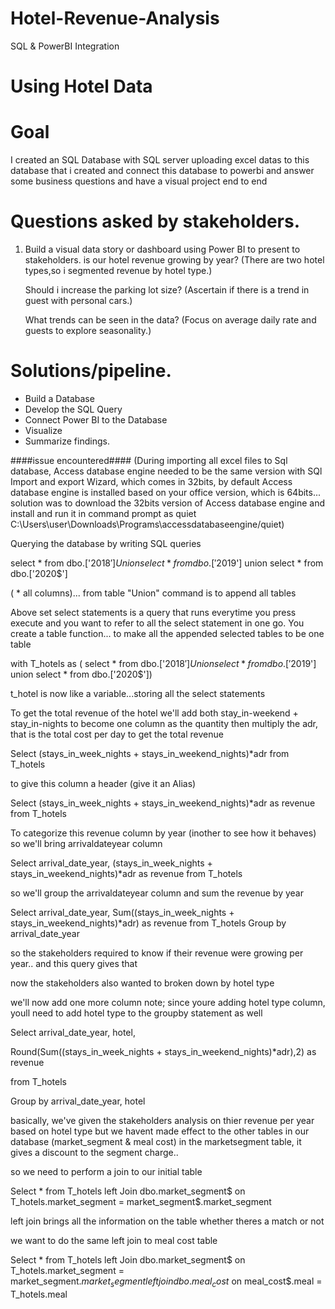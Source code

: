 # Hotel-Revenue-Analysis
 SQL &amp; PowerBI Integration

# Using Hotel Data

# Goal
	
I created an SQL Database with SQL server 
uploading excel datas to this database that i created 
and connect this database to powerbi and answer some business questions
and have a visual project end to end

# Questions asked by stakeholders.
1. Build a visual data story or dashboard using Power BI to present to stakeholders.
	is our hotel revenue growing by year?
	(There are two hotel types,so i segmented revenue by hotel type.)

	Should i increase the parking lot size?
	(Ascertain if there is a trend in guest with personal cars.)

	What trends can be seen in the data?
	(Focus on average daily rate and guests to explore seasonality.)


# Solutions/pipeline.
- Build a Database
- Develop the SQL Query
- Connect Power BI to the Database
- Visualize
- Summarize findings.


####issue encountered#### 
(During importing all excel files to Sql database, Access database engine needed to be the same version with SQl 
Import and export Wizard, which comes in 32bits, by default Access database engine is installed based on your 
office version, which is 64bits... solution was to download the 32bits version of Access database engine and install 
and run it in command prompt as quiet C:\Users\user\Downloads\Programs\accessdatabaseengine/quiet)



Querying the database by writing SQL queries

select * from dbo.['2018$']
Union
select * from dbo.['2019$']
union
select * from dbo.['2020$']

( * all columns)... from table
"Union" command is to append all tables

Above set select statements is a query that runs everytime you press execute and you want to refer to all the select statement
in one go.
You create a table function... to make all the appended selected tables to be one table

with T_hotels as (
select * from dbo.['2018$']
Union
select * from dbo.['2019$']
union
select * from dbo.['2020$'])

t_hotel is now like a variable...storing all the select statements


To get the total revenue of the hotel
we'll add both stay_in-weekend + stay_in-nights to become one column as the quantity
then multiply the  adr, that is the total cost per day
to get the total revenue

Select (stays_in_week_nights + stays_in_weekend_nights)*adr from T_hotels

to give this column a header (give it an Alias) 

Select (stays_in_week_nights + stays_in_weekend_nights)*adr as revenue from T_hotels

To categorize this revenue column by year (inother to see how it behaves)
so we'll bring arrivaldateyear column
 	
Select arrival_date_year,
 (stays_in_week_nights + stays_in_weekend_nights)*adr as revenue 
from T_hotels


so we'll group the arrivaldateyear column and sum the revenue by year

Select arrival_date_year,
 Sum((stays_in_week_nights + stays_in_weekend_nights)*adr) as revenue 
from T_hotels
Group by arrival_date_year

so the stakeholders required to know if their revenue were growing per year.. and this query gives that

now the stakeholders also wanted to broken down by hotel type

we'll now add one more column
note; since youre adding hotel type column, youll need to add hotel type to the groupby statement as well

Select arrival_date_year, hotel,

 Round(Sum((stays_in_week_nights + stays_in_weekend_nights)*adr),2) as revenue 

from T_hotels

Group by arrival_date_year, hotel

basically, we've given the stakeholders analysis on thier revenue per year based on hotel type 
but we havent made effect to the other tables in our database (market_segment & meal cost)
in the marketsegment table, it gives a discount to the segment charge.. 

so we need to perform a join to our initial table

Select * from T_hotels
left Join dbo.market_segment$
on T_hotels.market_segment = market_segment$.market_segment

left join brings all the information on the table whether theres a match or not

we want to do the same left join to meal cost table

Select * from T_hotels
left Join dbo.market_segment$
on T_hotels.market_segment = market_segment$.market_segment
left join dbo.meal_cost$
on meal_cost$.meal = T_hotels.meal
